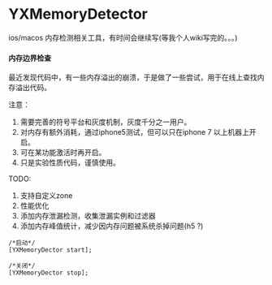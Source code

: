 # YXMemoryDetector

ios/macos 内存检测相关工具，有时间会继续写(等我个人wiki写完的。。。)


#### 内存边界检查

最近发现代码中，有一些内存溢出的崩溃，于是做了一些尝试，用于在线上查找内存溢出代码。

注意：
1. 需要完善的符号平台和灰度机制，灰度千分之一用户。
2. 对内存有额外消耗，通过iphone5测试，但可以只在iphone 7 以上机器上开启。
3. 可在某功能激活时再开启。
4. 只是实验性质代码，谨慎使用。


TODO:
1. 支持自定义zone
2. 性能优化
3. 添加内存泄漏检测，收集泄漏实例和过滤器
4. 添加内存峰值统计，减少因内存问题被系统杀掉问题(h5 ?)

```objc
/*启动*/
[YXMemoryDector start];

/*关闭*/
[YXMemoryDector stop];
```

